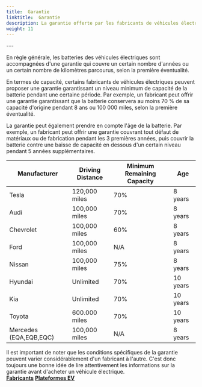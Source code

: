 ```yaml
---
title:  Garantie
linktitle:  Garantie
description: La garantie offerte par les fabricants de véhicules électriques pour leurs batteries peut varier en fonction du fabricant et du modèle spécifique du véhicule.
weight: 11
---
```

<!-- markdownlint-disable MD033 -->---

En règle générale, les batteries des véhicules électriques sont accompagnées d'une garantie qui couvre un certain nombre d'années ou un certain nombre de kilomètres parcourus, selon la première éventualité.

En termes de capacité, certains fabricants de véhicules électriques peuvent proposer une garantie garantissant un niveau minimum de capacité de la batterie pendant une certaine période. Par exemple, un fabricant peut offrir une garantie garantissant que la batterie conservera au moins 70 % de sa capacité d'origine pendant 8 ans ou 100 000 miles, selon la première éventualité.

La garantie peut également prendre en compte l'âge de la batterie. Par exemple, un fabricant peut offrir une garantie couvrant tout défaut de matériaux ou de fabrication pendant les 3 premières années, puis couvrir la batterie contre une baisse de capacité en dessous d'un certain niveau pendant 5 années supplémentaires.

<table class="table table-striped border">
<thead>
<tr>
    <th>Manufacturer</th>
    <th>Driving Distance</th>
    <th>Minimum Remaining Capacity</th>
    <th>Age</th>
</tr>

</thead>
<tbody>
<tr>
    <td>Tesla</td>
    <td>120,000 miles</td>
    <td>70%</td>
    <td>8 years</td>
</tr>
<tr>
    <td>Audi</td>
    <td>100,000 miles</td>
    <td>70%</td>
    <td>8 years</td>
</tr>
<tr>
    <td>Chevrolet</td>
    <td>100,000 miles</td>
    <td>60%</td>
    <td>8 years</td>
</tr>
<tr>
    <td>Ford</td>
    <td>100,000 miles</td>
    <td>N/A</td>
    <td>8 years</td>
</tr>
<tr>
    <td>Nissan</td>
    <td>100,000 miles</td>
    <td>75%</td>
    <td> 8 years</td>
</tr>
<tr>
    <td>Hyundai</td>
    <td>Unlimited</td>
    <td>70%</td>
    <td>10 years</td>
</tr>
<tr>
    <td>Kia</td>
    <td>Unlimited</td>
    <td>70%</td>
    <td>10 years</td>
</tr>
<tr>
    <td>Toyota</td>
    <td>600.000 miles</td>
    <td>70%</td>
    <td>10 years</td>
</tr>
<tr>
    <td>Mercedes (EQA,EQB,EQC)</td>
    <td>100,000 miles</td>
    <td>N/A</td>
    <td>8 years</td>
</tr>

</body>
</table>Il est important de noter que les conditions spécifiques de la garantie peuvent varier considérablement d'un fabricant à l'autre. C'est donc toujours une bonne idée de lire attentivement les informations sur la garantie avant d'acheter un véhicule électrique.

<div class="mt-3 mb-3">
     <a href="../manufactors/" class="text-decoration-none text-black"><strong><i class="bi-arrow-left"></i> Fabricants</strong></a>
     <a href="../../platforms/" class="text-decoration-none text-black float-end"><strong>Plateformes EV <i class="bi-arrow-right"></i ></strong></a>
</div>